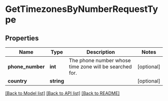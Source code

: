 # GetTimezonesByNumberRequestType

## Properties
Name | Type | Description | Notes
------------ | ------------- | ------------- | -------------
**phone_number** | **int** | The phone number whose time zone will be searched for. | [optional] 
**country** | **string** |  | [optional] 

[[Back to Model list]](../../README.md#documentation-for-models) [[Back to API list]](../../README.md#documentation-for-api-endpoints) [[Back to README]](../../README.md)

